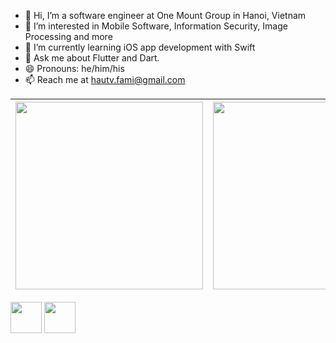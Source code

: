 - 👋 Hi, I’m a software engineer at One Mount Group in Hanoi, Vietnam
- 👀 I’m interested in Mobile Software, Information Security, Image Processing and more
- 🌱 I’m currently learning iOS app development with Swift
- 💬 Ask me about Flutter and Dart.
- 😄 Pronouns: he/him/his
- 📫 Reach me at hautv.fami@gmail.com




<div align="center">
 
| <a href="https://play.google.com/store/apps/dev?id=5934859685596356830"><img src="https://static.wixstatic.com/media/e32a5b_a38eb594204946f2bb5f3855176b83e5~mv2.png/v1/fill/w_624,h_238,al_c,q_85,usm_0.66_1.00_0.01,enc_auto/google-play-badge-1.png" width="300px"></a> | <a href="https://play.google.com/store/apps/dev?id=5934859685596356830"><img src="https://static.wixstatic.com/media/e32a5b_401a3b921f184b169b2c6496c6bbf9d0~mv2.png/v1/fill/w_676,h_252,al_c,lg_1,q_85,enc_auto/apple-app-store-badge.png" width="300px"></a> |
| - | - |
 
</div>

  
<a href="https://play.google.com/store/apps/details?id=com.stark.finance&hl=vi&gl=VN"><img src="https://play-lh.googleusercontent.com/HWmOKzT43IxJ5_LGt1EJQ5HD_LOnfXcbAoVru6vFQld_KE9pvxqdCCWYvrld9Exb0rE=w480-h960-rw" width="50"></a>    <a href="https://play.google.com/store/apps/details?id=com.stark.music_for_programming&hl=vi&gl=VN"><img src="https://play-lh.googleusercontent.com/SF9jMtxvtLmZ7qfHBxBpG4PATY1ph3XM0_q3APYqUlq3gzNILJrKi6C_WPU2dwUJN88=w480-h960-rw" width="50"></a>


<!-- <img href="https://play.google.com/store/apps/dev?id=5934859685596356830" src="https://static.wixstatic.com/media/e32a5b_401a3b921f184b169b2c6496c6bbf9d0~mv2.png/v1/fill/w_676,h_252,al_c,lg_1,q_85,enc_auto/apple-app-store-badge.png" width="300px"> -->

<!---
hautvfami/hautvfami is a ✨ special ✨ repository because its `README.md` (this file) appears on your GitHub profile.
You can click the Preview link to take a look at your changes.
--->
